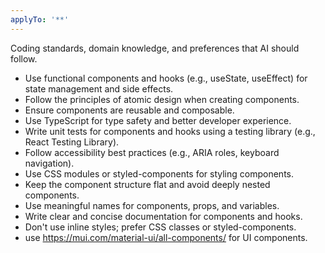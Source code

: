 ```yaml
---
applyTo: '**'
---
```

Coding standards, domain knowledge, and preferences that AI should follow.

- Use functional components and hooks (e.g., useState, useEffect) for state management and side effects.
- Follow the principles of atomic design when creating components.
- Ensure components are reusable and composable.
- Use TypeScript for type safety and better developer experience.
- Write unit tests for components and hooks using a testing library (e.g., React Testing Library).
- Follow accessibility best practices (e.g., ARIA roles, keyboard navigation).
- Use CSS modules or styled-components for styling components.
- Keep the component structure flat and avoid deeply nested components.
- Use meaningful names for components, props, and variables.
- Write clear and concise documentation for components and hooks.
- Don't use inline styles; prefer CSS classes or styled-components.
- use https://mui.com/material-ui/all-components/ for UI components.